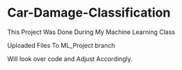 # Car-Damage-Classification
This Project Was Done During My Machine Learning Class

Uploaded Files To ML_Project branch


Will look over code and Adjust Accordingly.
